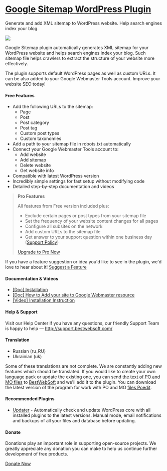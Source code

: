 <a href="http://bestwebsoft.com/products/google-sitemap/" target=_blank>Google Sitemap WordPress Plugin</a>
========================

Generate and add XML sitemap to WordPress website. Help search engines index your blog.

<img src="http://bestwebsoft.com/wp-content/uploads/2014/09/google-sitemap-banner-website.jpg" />

<p>Google Sitemap plugin automatically generates XML sitemap for your WordPress website and helps search engines index your blog. Such sitemap file helps crawlers to extract the structure of your website more effectively.</p>

<p>The plugin supports default WordPress pages as well as custom URLs. It can be also added to your Google Webmaster Tools account. Improve your website SEO today!</p>


<div class='video'></div>


<h4>Free Features</h4>

<ul>
<li>Add the following URLs to the sitemap:

<ul>
<li>Page</li>
<li>Post</li>
<li>Post category</li>
<li>Post tag</li>
<li>Custom post types</li>
<li>Custom taxonomies</li>
</ul></li>
<li>Add a path to your sitemap file in robots.txt automatically</li>
<li>Connect your Google Webmaster Tools account to:

<ul>
<li>Add website</li>
<li>Add sitemap</li>
<li>Delete website</li>
<li>Get website info</li>
</ul></li>
<li>Compatible with latest WordPress version</li>
<li>Incredibly simple settings for fast setup without modifying code</li>
<li>Detailed step-by-step documentation and videos</li>
</ul>

<blockquote>
  <p><strong>Pro Features</strong></p>
  
  <p>All features from Free version included plus:</p>
  
  <ul>
  <li>Exclude certain pages or post types from your sitemap file</li>
  <li>Set the frequency of your website content changes for all pages</li>
  <li>Configure all subsites on the network</li>
  <li>Add custom URLs to the sitemap file</li>
  <li>Get answer to your support question within one business day (<a href="http://bestwebsoft.com/support-policy/">Support Policy</a>)</li>
  </ul>
  
  <p><a href="http://bestwebsoft.com/products/google-sitemap/?k=8b735c0f7ca51187b5062d5e4f40058b">Upgrade to Pro Now</a></p>
</blockquote>

<p>If you have a feature suggestion or idea you'd like to see in the plugin, we'd love to hear about it! <a href="http://support.bestwebsoft.com/hc/en-us/requests/new">Suggest a Feature</a></p>

<h4>Documentation &#38; Videos</h4>

<ul>
<li><a href="https://docs.google.com/document/d/1jceJFwgGYcrKQBm_FZSuLnH_weK4_ffCn7f68F_vgW8/">[Doc] Installation</a></li>
<li><a href="https://docs.google.com/document/d/1VOJx_OaasVskCqi9fsAbUmxfsckoagPU5Py97yjha9w/">[Doc] How to Add your site to Google Webmaster resource</a></li>
<li><a href="http://www.youtube.com/watch?v=NKlAnFTzNrQ">[Video] Installation Instruction</a></li>
</ul>

<h4>Help &#38; Support</h4>

<p>Visit our Help Center if you have any questions, our friendly Support Team is happy to help &#8212; <a href="http://support.bestwebsoft.com/">http://support.bestwebsoft.com/</a></p>

<h4>Translation</h4>

<ul>
<li>Russian (ru_RU)</li>
<li>Ukrainian (uk)</li>
</ul>

<p>Some of these translations are not complete. We are constantly adding new features which should be translated. If you would like to create your own language pack or update the existing one, you can send <a href="http://codex.wordpress.org/Translating_WordPress">the text of PO and MO files</a> to <a href="http://support.bestwebsoft.com/hc/en-us/requests/new">BestWebSoft</a> and we'll add it to the plugin. You can download the latest version of the program for work with PO and MO <a href="http://www.poedit.net/download.php">files Poedit</a>.</p>

<h4>Recommended Plugins</h4>

<ul>
<li><a href="http://bestwebsoft.com/products/updater/?k=4b7b8eac2b35e12eaa2d51359f49cfb2">Updater</a> - Automatically check and update WordPress core with all installed plugins to the latest versions. Manual mode, email notifications and backups of all your files and database before updating.</li>
</ul>

<h4>Donate</h4>

<p>Donations play an important role in supporting open-source projects. We greatly appreciate any donation you can make to help us continue further development of free products.</p>

<p><a href="http://bestwebsoft.com/donate/">Donate Now</a></p>